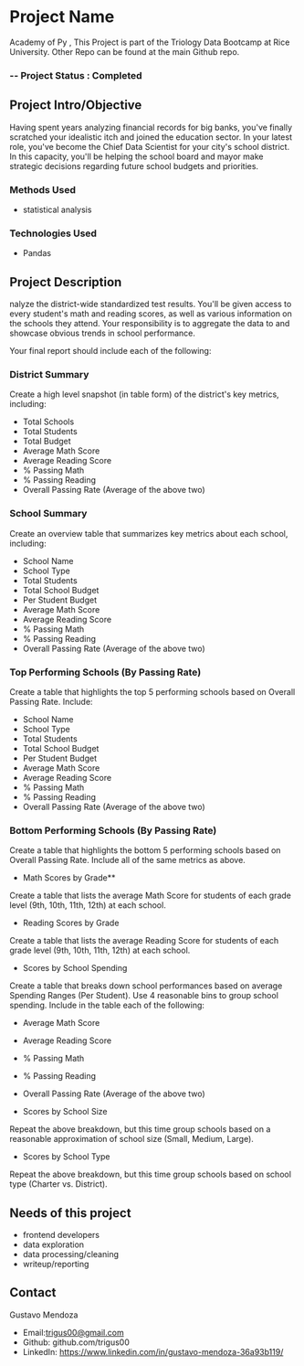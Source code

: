 # Project Name 
 Academy of Py , This Project is part of the Triology Data Bootcamp at Rice University. Other Repo can be found at the main Github repo. 
### -- Project Status : Completed 

## Project Intro/Objective 
Having spent years analyzing financial records for big banks, you've finally scratched your idealistic itch and joined the education sector. In your latest role, you've become the Chief Data Scientist for your city's school district. In this capacity, you'll be helping the  school board and mayor make strategic decisions regarding future school budgets and priorities.


### Methods Used 
* statistical analysis

### Technologies Used 
* Pandas  

## Project Description 
nalyze the district-wide standardized test results. You'll be given access to every student's math and reading scores, as well as various information on the schools they attend. Your responsibility is to aggregate the data to and showcase obvious trends in school performance.

Your final report should include each of the following:


### District Summary
Create a high level snapshot (in table form) of the district's key metrics, including:

* Total Schools
* Total Students
* Total Budget
* Average Math Score
* Average Reading Score
* % Passing Math
* % Passing Reading
*  Overall Passing Rate (Average of the above two)

### School Summary
Create an overview table that summarizes key metrics about each school, including:


* School Name
* School Type
* Total Students
* Total School Budget
* Per Student Budget
* Average Math Score
* Average Reading Score
* % Passing Math
* % Passing Reading
* Overall Passing Rate (Average of the above two)

### Top Performing Schools (By Passing Rate)
Create a table that highlights the top 5 performing schools based on Overall Passing Rate. Include:


* School Name
* School Type
* Total Students
* Total School Budget
* Per Student Budget
* Average Math Score
* Average Reading Score
* % Passing Math
* % Passing Reading
* Overall Passing Rate (Average of the above two)

### Bottom Performing Schools (By Passing Rate)
Create a table that highlights the bottom 5 performing schools based on Overall Passing Rate. Include all of the same metrics as above.

* Math Scores by Grade**

Create a table that lists the average Math Score for students of each grade level (9th, 10th, 11th, 12th) at each school.

* Reading Scores by Grade


Create a table that lists the average Reading Score for students of each grade level (9th, 10th, 11th, 12th) at each school.



* Scores by School Spending


Create a table that breaks down school performances based on average Spending Ranges (Per Student). Use 4 reasonable bins to group school spending. Include in the table each of the following:


* Average Math Score
* Average Reading Score
* % Passing Math
* % Passing Reading
* Overall Passing Rate (Average of the above two)

* Scores by School Size


Repeat the above breakdown, but this time group schools based on a reasonable approximation of school size (Small, Medium, Large).

* Scores by School Type


Repeat the above breakdown, but this time group schools based on school type (Charter vs. District).

## Needs of this project
- frontend developers
- data exploration
- data processing/cleaning
- writeup/reporting

## Contact
Gustavo Mendoza 
* Email:trigus00@gmail.com
* Github: github.com/trigus00
* LinkedIn: https://www.linkedin.com/in/gustavo-mendoza-36a93b119/

